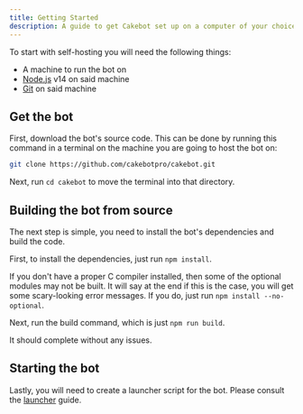 ```yaml
---
title: Getting Started
description: A guide to get Cakebot set up on a computer of your choice.
---
```


To start with self-hosting you will need the following things:

-   A machine to run the bot on
-   [Node.js](https://nodejs.org) v14 on said machine
-   [Git](https://git-scm.com) on said machine

## Get the bot

First, download the bot's source code. This can be done by running this command in a terminal on the machine you are going to host the bot on:

```bash
git clone https://github.com/cakebotpro/cakebot.git
```

Next, run `cd cakebot` to move the terminal into that directory.

## Building the bot from source

The next step is simple, you need to install the bot's dependencies and build the code.

First, to install the dependencies, just run `npm install`.

If you don't have a proper C compiler installed, then some of the optional modules may not be built.
It will say at the end if this is the case, you will get some scary-looking error messages.
If you do, just run `npm install --no-optional`.

Next, run the build command, which is just `npm run build`.

It should complete without any issues.

## Starting the bot

Lastly, you will need to create a launcher script for the bot.
Please consult the [launcher](launchers) guide.
